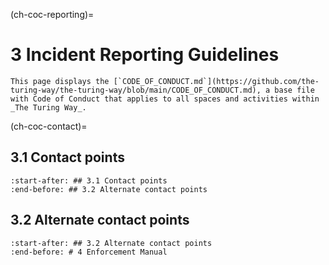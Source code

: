 (ch-coc-reporting)=
# 3 Incident Reporting Guidelines

```{note}
This page displays the [`CODE_OF_CONDUCT.md`](https://github.com/the-turing-way/the-turing-way/blob/main/CODE_OF_CONDUCT.md), a base file with Code of Conduct that applies to all spaces and activities within _The Turing Way_.
```
(ch-coc-contact)=
## 3.1 Contact points

```{include} ../../../../CODE_OF_CONDUCT.md
:start-after: ## 3.1 Contact points
:end-before: ## 3.2 Alternate contact points
```

## 3.2 Alternate contact points

```{include} ../../../../CODE_OF_CONDUCT.md
:start-after: ## 3.2 Alternate contact points
:end-before: # 4 Enforcement Manual
```
